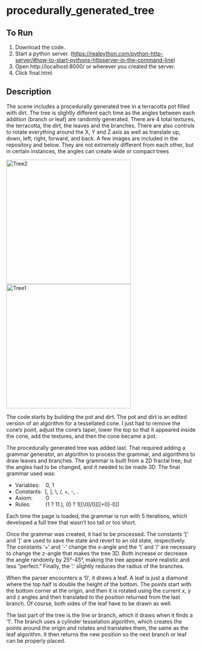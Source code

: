 # procedurally_generated_tree
## To Run
1. Download the code.
2. Start a python server. (https://realpython.com/python-http-server/#how-to-start-pythons-httpserver-in-the-command-line)
3. Open http://localhost:8000/ or wherever you created the server.
4. Click final.html

## Description
The scene includes a procedurally generated tree in a terracotta pot filled with dirt. The tree is slightly different each time as the angles between each addition (branch or leaf) are randomly generated. There are 4 total textures, the terracotta, the dirt, the leaves and the branches. There are also controls to rotate everything around the X, Y and Z axis as well as translate up, down, left, right, forward, and back. A few images are included in the repository and below. They are not extremely different from each other, but in certain instances, the angles can create wide or compact trees

<img width="330" alt="Tree2" src="https://github.com/user-attachments/assets/e4d9aed1-c389-421c-9789-df61de80bf59" />
<img width="330" alt="Tree1" src="https://github.com/user-attachments/assets/6809f0b2-184f-4a2a-8e8a-1b08328a6c3b" />

The code starts by building the pot and dirt. The pot and dirt is an edited version of an algorithm for a tessellated cone. I just had to remove the cone’s point, adjust the cone’s taper, lower the top so that it appeared inside the cone, add the textures, and then the cone became a pot.

The procedurally generated tree was added last. That required adding a grammar generator, an algorithm to process the grammar, and algorithms to draw leaves and branches. The grammar is built from a 2D fractal tree, but the angles had to be changed, and it needed to be made 3D. The final grammar used was:

- Variables:&nbsp;&nbsp;&nbsp;&nbsp;0, 1
- Constants:&nbsp;&nbsp;[, ], \\, /, +, -, .
- Axiom:&emsp;&emsp;&nbsp;&nbsp;0
- Rules:&emsp;&emsp;&nbsp;&nbsp;&nbsp;(1 ? 11.), (0 ? 1[[\0]/0][[+0]-0])

Each time the page is loaded, the grammar is run with 5 iterations, which developed a full tree that wasn’t too tall or too short. 

Once the grammar was created, it had to be processed. The constants ‘[‘ and ‘]’ are used to save the state and revert to an old state, respectively. The constants ‘+’ and ‘-’ change the x-angle and the ‘\’ and ‘/’ are necessary to change the z-angle that makes the tree 3D. Both increase or decrease the angle randomly by 25°-45°, making the tree appear more realistic and less “perfect.” Finally, the ‘.’ slightly reduces the radius of the branches.

When the parser encounters a ‘0’, it draws a leaf. A leaf is just a diamond where the top half is double the height of the bottom. The points start with the bottom corner at the origin, and then it is rotated using the current x, y and z angles and then translated to the position returned from the last branch. Of course, both sides of the leaf have to be drawn as well.

The last part of the tree is the line or branch, which it draws when it finds a ‘1’. The branch uses a cylinder tesselation algorithm, which creates the points around the origin and rotates and translates them, the same as the leaf algorithm. It then returns the new position so the next branch or leaf can be properly placed. 
